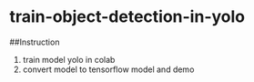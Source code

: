 # train-object-detection-in-yolo
##Instruction
1. train model yolo in colab
2. convert model to tensorflow model and demo
